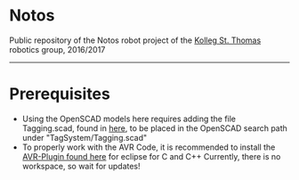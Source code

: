 # Notos
Public repository of the Notos robot project of the [Kolleg St. Thomas][kst] robotics group, 2016/2017

[kst]:http://www.kolleg-st-thomas.de

----------

# Prerequisites 
- Using the OpenSCAD models here requires adding the file Tagging.scad, found in [here](http://www.github.com/Xasin/TRRIAN), to be placed in the OpenSCAD search path under "TagSystem/Tagging.scad"
- To properly work with the AVR Code, it is recommended to install the [AVR-Plugin found here][avrplug] for eclipse for C and C++
  Currently, there is no workspace, so wait for updates!


[avrplug]:http://avr-eclipse.sourceforge.net/wiki/index.php/The_AVR_Eclipse_Plugin
